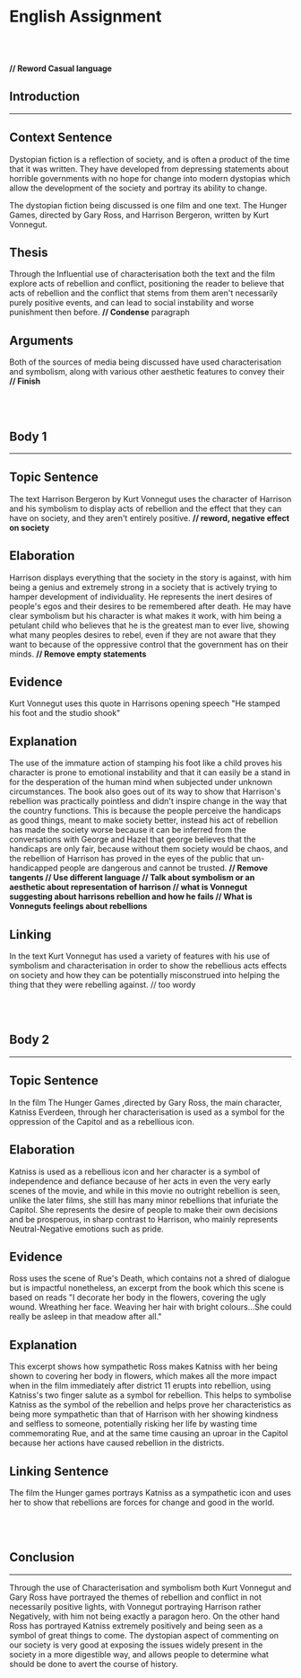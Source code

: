 # English Assignment
<br>
<br>


**// Reword Casual language**

Introduction
---
***



## Context Sentence 

Dystopian fiction is a reflection of society, and is often a product of the time that it was written. They have developed from depressing statements about horrible governments with no hope for change into modern dystopias which allow the development of the society and portray its ability to change. 

<!-- Dystopian fiction is a staple of modern writing, they are often designed to reflect problems and issues present in our society and extend them to the absolute worst case scenario. It has been exploding in recent years, it was originally inspired by the tensions of WW2 and the cold war that followed by commenting of the governments of the time, namely the USSR in Russia and the Nazi party in Germany, they originally contained no heroes and the world didn't usually change. However, modern dystopian fiction have allowed the development of heroes. Along with the world being able to improve and change. **// Reduce length** -->

The dystopian fiction being discussed is one film and one text. The Hunger Games, directed by Gary Ross, and Harrison Bergeron, written by Kurt Vonnegut.   


## Thesis

Through the Influential use of characterisation both the text and the film explore acts of rebellion and conflict, positioning the reader to believe that acts of rebellion and the conflict that stems from them aren't necessarily purely positive events, and can lead to social instability and worse punishment then before. **// Condense** paragraph 

## Arguments

Both of the sources of media being discussed have used characterisation and symbolism, along with various other aesthetic features to convey their **// Finish**

<br><br>

Body 1 
---
***
## Topic Sentence 
The text Harrison Bergeron by Kurt Vonnegut uses the character of Harrison and his symbolism to display acts of rebellion and the effect that they can have on society, and they aren't entirely positive. **// reword, negative effect on society**


## Elaboration
Harrison displays everything that the society in the story is against, with him being a genius and extremely strong in a society that is actively trying to hamper development of individuality. He represents the inert desires of people's egos and their desires to be remembered after death. He may have clear symbolism but his character is what makes it work, with him being a petulant child who believes that he is the greatest man to ever live, showing what many peoples desires to rebel, even if they are not aware that they want to because of the oppressive control that the government has on their minds. **// Remove empty statements**


## Evidence
Kurt Vonnegut uses this quote in Harrisons opening speech "He stamped his foot and the studio shook" 

## Explanation
The use of the immature action of stamping his foot like a child proves his character is prone to emotional instability and that it can easily be a stand in for the desperation of the human mind when subjected under unknown circumstances. The book also goes out of its way to show that Harrison's rebellion was practically pointless and didn't inspire change in the way that the country functions. This is because the people perceive the handicaps as good things, meant to make society better, instead his act of rebellion has made the society worse because it can be inferred from the conversations with George and Hazel that george believes that the handicaps are only fair, because without them society would be chaos, and the rebellion of Harrison has proved in the eyes of the public that un-handicapped people are dangerous and cannot be trusted. **// Remove tangents // Use different language // Talk about symbolism or an aesthetic about representation of harrison // what is Vonnegut suggesting about harrisons rebellion and how he fails // What is Vonneguts feelings about rebellions**  

## Linking
In the text Kurt Vonnegut has used a variety of features with his use of symbolism and characterisation in order to show the rebellious acts effects on society and how they can be potentially misconstrued into helping the thing that they were rebelling against. // too wordy 

<br>
<br>

 Body 2
---
***

## Topic Sentence 

In the film The Hunger Games ,directed by Gary Ross, the main character, Katniss Everdeen, through her characterisation is used as a symbol for the oppression of the Capitol and as a rebellious icon.

## Elaboration 
Katniss is used as a rebellious icon and her character is a symbol of independence and defiance because of her acts in even the very early scenes of the movie, and while in this movie no outright rebellion is seen, unlike the later films, she still has many minor rebellions that infuriate the Capitol. She represents the desire of people to make their own decisions and be prosperous, in sharp contrast to Harrison, who mainly represents Neutral-Negative emotions such as pride.

## Evidence 
Ross uses the scene of Rue's Death, which contains not a shred of dialogue but is impactful nonetheless, an excerpt from the book which this scene is based on reads "I decorate her body in the flowers, covering the ugly wound. Wreathing her face. Weaving her hair with bright colours...She could really be asleep in that meadow after all."

## Explanation
This excerpt shows how sympathetic Ross makes Katniss with her being shown to covering her body in flowers, which makes all the more impact when in the film immediately after district 11 erupts into rebellion, using Katniss's two finger salute as a symbol for rebellion. This helps to symbolise Katniss as the symbol of the rebellion and helps prove her characteristics as being more sympathetic than that of Harrison with her showing kindness and selfless to someone, potentially risking her life by wasting time commemorating Rue, and at the same time causing an uproar in the Capitol because her actions have caused rebellion in the districts. 

## Linking Sentence 

The film the Hunger games portrays Katniss as a sympathetic icon and uses her to show that rebellions are forces for change and good in the world. 

<br>
<br>

 Conclusion
---
***

Through the use of Characterisation and symbolism both Kurt Vonnegut and Gary Ross have portrayed the themes of rebellion and conflict in not necessarily positive lights, with Vonnegut portraying Harrison rather Negatively, with him not being exactly a paragon hero. On the other hand Ross has portrayed Katniss extremely positively and being seen as a symbol of great things to come. The dystopian aspect of commenting on our society is very good at exposing the issues widely present in the society in a more digestible way, and allows people to determine what should be done to avert the course of history. 